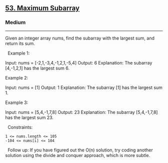 <h2><a href="https://leetcode.com/problems/maximum-subarray/">53. Maximum Subarray</a></h2><h3>Medium</h3><hr>Given an integer array nums, find the subarray with the largest sum, and return its sum.

 
Example 1:

Input: nums = [-2,1,-3,4,-1,2,1,-5,4]
Output: 6
Explanation: The subarray [4,-1,2,1] has the largest sum 6.


Example 2:

Input: nums = [1]
Output: 1
Explanation: The subarray [1] has the largest sum 1.


Example 3:

Input: nums = [5,4,-1,7,8]
Output: 23
Explanation: The subarray [5,4,-1,7,8] has the largest sum 23.


 
Constraints:


	1 <= nums.length <= 105
	-104 <= nums[i] <= 104


 
Follow up: If you have figured out the O(n) solution, try coding another solution using the divide and conquer approach, which is more subtle.
